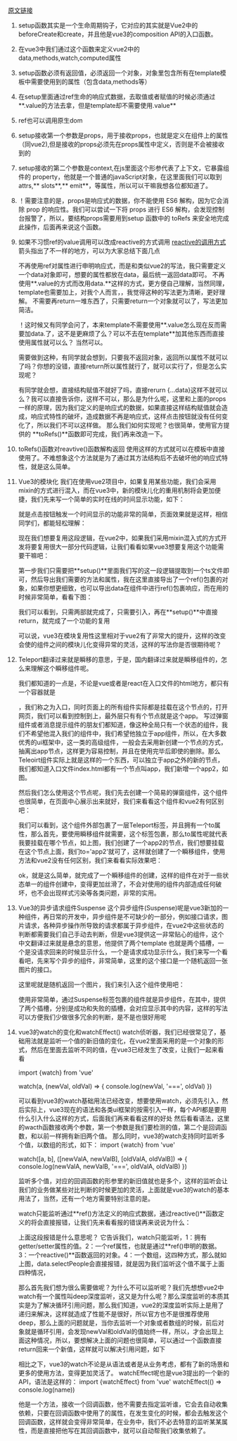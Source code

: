 [原文链接](https://juejin.cn/post/6903119693742080007)
1. setup函数其实是一个生命周期钩子，它对应的其实就是Vue2中的beforeCreate和create，并且他是vue3的composition API的入口函数。
   
2. 在vue3中我们通过这个函数来定义vue2中的data,methods,watch,computed属性
   
3. setup函数必须有返回值，必须返回一个对象，对象里包含所有在template模板中需要使用到的属性（包含data,methods等）
   
4. 在setup里面通过ref生命的响应式数据，去取值或者赋值的时候必须通过**.value的方法去拿，但是template却不需要使用.value**
5. ref也可以调用原生dom
   
6. setup接收第一个参数是props，用于接收props，也就是定义在组件上的属性（同vue2),但是接收的props必须先在props属性中定义，否则是不会被接收到的
   
7. setup接收的第二个参数是context,在js里面这个形参代表了上下文，它暴露组件的 property，他就是一个普通的javaScript对象，在这里面我们可以取到attrs,** slots**,** emit**，等属性，所以可以干嘛我想各位都知道了。

8. ！需要注意的是，props是响应式的数据，你不能使用 ES6 解构，因为它会消除 prop 的响应性。我们可以尝试一下将 props 进行 ES6 解构，会发现控制台报警了，所以，要结构props需要用到setup 函数中的 toRefs 来安全地完成此操作，后面再来说这个函数。

9. 如果不习惯ref的value调用可以改成reactive的方式调用
    [reactive的调用方式](https://p9-juejin.byteimg.com/tos-cn-i-k3u1fbpfcp/a7811128c9a14676aa8f0fb03f3df467~tplv-k3u1fbpfcp-zoom-in-crop-mark:4536:0:0:0.image)
    箭头指出了不一样的地方，可以为大家总结下面几点

    不再使用ref对属性进行申明响应式，而是和类似vue2的写法，我只需要定义一个data对象即可，想要的属性都放在data，最后统一返回data即可。
    不再使用**.value的方式而改用data.**这样的方式，更方便自己理解，当然同理，template也需要加上，对我个人而言，，我觉得这种的写法更为清晰，更好理解。
    不需要再return一堆东西了，只需要return一个对象就可以了，写法更加简洁。

    ！这时候又有同学会问了，本来template不需要使用**.value怎么现在反而需要加data.了，这不是更麻烦了么？可以不去在template**加其他东西而直接使用属性就可以么？  当然可以。

    需要做到这种，有同学就会想到，只要我不返回对象，返回所以属性不就可以了吗？你想的没错，直接return所以属性就行了，就可以实行了，但是怎么实现呢？

    有同学就会想，直接结构赋值不就好了吗，直接rerurn {...data}这样不就可以么？我可以直接告诉你，这样不可以，那么是为什么呢，这里和上面的props一样的原理，因为我们定义的是响应式的数据，如果直接这样结构赋值就会造成，响应式特性的破坏，造成数据不再是响应式，这样点击按钮就没有任何变化了，所以我们不可以这样做。
    那么我们如何实现呢？也很简单，使用官方提供的 **toRefs()**函数即可完成，我们再来改造一下。

10. toRefs()函数对reavtive()函数解构返回
    使用这样的方式就可以在模板中直接使用了。不难想象这个方法就是为了通过其方法结构后不去破坏他的响应式特性，就是这么简单。

11. Vue3的模块化
    我们在使用vue2项目中，如果复用某些功能，我们会采用mixin的方式进行混入，而在vue3中，新的模块儿化的重用机制将会更加便捷，我们先来写一个简单的实时在线的时间显示功能，如下：

    就是点击按钮触发一个时间显示的功能非常的简单，页面效果就是这样，相信同学们，都能轻松理解：

    现在我们想要复用这段逻辑，在vue2中，如果我们采用mixin混入式的方式开发将要复用很大一部分代码逻辑，让我们看看如果vue3想要复用这个功能需要干嘛吧：

    第一步我们只需要把**setup()**里面我们写的这一段逻辑提取到一个ts文件即可，然后导出我们需要的方法和属性，我在这里直接导出了一个ref()包裹的对象，如果你想更细致，也可以导出data在组件中进行ref()包裹响应，而在用的时候非常简单，看看下图：

    我们可以看到，只需两部就完成了，只需要引入，再在**setup()**中直接return，就完成了一个功能的复用

    可以说，vue3在模块复用性这里相对于vue2有了非常大的提升，这样的改变会使的组件之间的模块儿化变得异常的灵活，这样的写法你是否很期待呢？

12. Teleport翻译过来就是瞬移的意思，于是，国内翻译过来就是瞬移组件的，怎么来理解这个瞬移组件呢。

    我们都知道的一点是，不论是vue或者是react在入口文件的html地方，都只有一个容器就是<div id='app'></div>，我们称之为入口，同时页面上的所有组件实际都是挂载在这个节点的，打开网页，我们可以看到控制到上，最外层只有有个节点就是这个app。
    写过弹窗组件或者消息提示组件的朋友们都知道，像这种全局只有一个状态的组件，我们不希望他混入我们的组件中，我们希望他独立于app组件，所以，在大多数优秀的ui框架中，这一类的高级组件，一般会去采用新创建一个节点的方式，抽离出app节点，这样更为容易控制，并且在使用完毕后即使的删除。那么Teleoirt组件实际上就是这样的一个东西，可以独立于app之外的新的节点，我们都知道入口文件index.html都有一个节点叫app，我们新增一个app2，如图。

    然后我们怎么使用这个节点呢，我们先去创建一个简易的弹窗组件，这个组件也很简单，在页面中心展示出来就好，我们来看看这个组件和vue2有何区别吧：

    我们可以看到，这个组件外部包裹了一层Teleport标签，并且拥有一个to属性，那么首先，要使用瞬移组件就需要，这个标签包裹，那么to属性呢就代表我要挂载在哪个节点，如上图，我们创建了一个app2的节点，我们想要挂载在这个节点上面，我们to='app2'就可了，这样就创建了一个瞬移组件，使用方法和vue2没有任何区别，我们来看看实际效果吧：

    ok，就是这么简单，就完成了一个瞬移组件的创建，这样的组件在对于一些状态单一的组件创建中，变得更加丝滑了，不会对使用的组件内部造成任何破坏，也不会出现样式污染等各类问题，非常的实用。

13. Vue3的异步请求组件Suspense
    这个异步组件(Suspense)呢是vue3新加的一种组件，再日常的开发中，异步组件是不可缺少的一部分，例如接口请求，图片请求，各种异步操作所导致的请求都属于异步组件，在vue2中这些状态的判断都需要我们自己手动去判断，但是vue3提供这一非常贴心的组件，这个中文翻译过来就是悬念的意思，他提供了两个template 也就是两个插槽，一个是没请求回来的时候显示什么，一个是请求成功显示什么，我们来写一个看看吧，先来写个异步的组件，非常简单，这里的这个接口是一个随机返回一张图片的接口。

    这里呢就是随机返回一个图片，我们来引入这个组件使用吧：

    使用非常简单，通过Suspense标签包裹的组件就是异步组件，在其中，提供了两个插槽，分别是成功和失败的插槽，会对应显示其中的内容，这样的写法可以方便我们少做很多冗余的判断，是不是也很好用呢

14. vue3的watch的变化和watchEffect()
    watch侦听器，我们已经很常见了，基础用法就是监听一个值的新旧值的变化，在vue2里面采用的是一个对象的形式，然后在里面去监听不同的值，在vue3已经发生了改变，让我们一起来看看
    
    import {watch} from 'vue'

    watch(a, (newVal, oldVal) => {
        console.log(newVal, '===', oldVal)
    })

    可以看到vue3的watch基础用法已经改变，想要使用watch，必须先引入，然后实际上，vue3现在的语法和各类ui框架的按需引入一样，每个API都是要用什么引入什么这样的方式，后面我们再来看看这样的好处
    然后看看语法，这里的wacth函数接收两个参数，第一个参数是我们要检测的值，第二个是回调函数，和以前一样拥有新旧两个值。
    那么同时，vue3的watch支持同时监听多个值，以数组的形式，如下：
    import {watch} from 'vue'

    watch([a, b], ([newValA, newValB], [oldValA, oldValB]) => {
        console.log(newValA, newValB, '===', oldValA, oldValB)
    })

    监听多个值，对应的回调函数的形参里的新旧值就也是多个，这样的监听会让我们的业务做某些对比判断的时候更加的灵活，上面就是vue3的watch的基本用法了，当然，还有一个地方需要特别注意的是。

    watch只能监听通过**ref()方法定义的响应式数据，通过reactive()**函数定义的将会直接报错，让我们先来看看报的错误再来说说为什么：

    上面这段报错是什么意思呢？  它告诉我们，watch只能监听，1：拥有getter/setter属性的值。2：一个ref属性，也就是通过**ref()申明的数据。3：一个reactive()**函数返回的对象。4：一个数组，这四种方式，那么就如上图，data.selectPeople会直接报错，就是因为我们监听这个值不属于上面四种情况，

    那么首先我们想为很么需要做呢？为什么不可以监听呢？我们先想想vue2中watch有一个属性叫deep深度监听，这又是为什么呢？那么深度监听的本质其实是为了解决循环引用问题，那么我们知道，vue2的深度监听实际上是用了递归来解决，这样就造成了性能不是很好，所以官方也不是很推荐使用deep，那么上面的问题就是，当你去监听一个对象或者数组的时候，前后对象就是循环引用，会发现newVal和oldVal的值始终一样，所以，才会出现上面这种情况，所以，要想解决上面的问题也很简单，可以通过一个函数直接return回来一个新值，这样就可以解决引用问题，如下

    相比之下，vue3的watch不论是从语法或者是从业务考虑，都有了新的场景和更多的使用方法，变得更加灵活了。
    watchEffect呢也是vue3提出的一个新的API，语法是这样的：
    import {watchEffect} from 'vue'
    watchEffect(() => console.log(name))

    他是一个方法，接收一个回调函数，他不需要去指定监听谁，它会去自动收集依赖，只要在回调函数中使用了的属性，在发生变化的时候，都会去触发这个回调函数，这样就会变得非常简单，在业务中，我们不必去特意的监听某某属性，而是直接把他写在其回调函数中，就可以自动帮我们收集依赖了。







